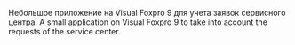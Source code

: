 Небольшое приложение на Visual Foxpro 9 для учета заявок сервисного центра.
A small application on Visual Foxpro 9 to take into account the requests of the service center.